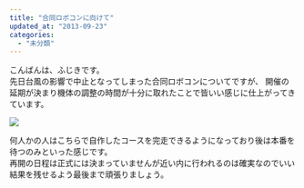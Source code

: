```yaml
---
title: "合同ロボコンに向けて"
updated_at: "2013-09-23"
categories: 
  - "未分類"
---
```


こんばんは、ふじきです。  
先日台風の影響で中止となってしまった合同ロボコンについてですが、 開催の延期が決まり機体の調整の時間が十分に取れたことで皆いい感じに仕上がってきています。

[![](images/ae92733f32c0da7cd60b9c1abc472841-300x213.jpg)](http://technouskit.net/blog/wp-content/uploads/2013/09/ae92733f32c0da7cd60b9c1abc472841.jpg)

何人かの人はこちらで自作したコースを完走できるようになっており後は本番を待つのみといった感じです。  
再開の日程は正式には決まっていませんが近い内に行われるのは確実なのでいい結果を残せるよう最後まで頑張りましょう。

